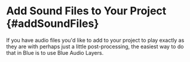 Add Sound Files to Your Project {#addSoundFiles}
===============================

If you have audio files you\'d like to add to your project to play
exactly as they are with perhaps just a little post-processing, the
easiest way to do that in Blue is to use Blue Audio Layers.
